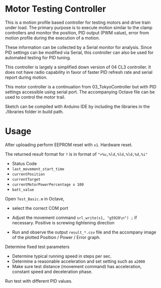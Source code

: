 # Motor Testing Controller

This is a motion profile based controller for testing motors and drive train under load. The primary purpose is to execute motion similar to the clamp controllers and monitor the position, PID output (PWM value), error from motion profile during the execution of a motion.

These information can be collected by a Serial monitor for analysis. Since PID settings can be modified via Serial, this controller can also be used for  automated testing for PID tuning.

This controller is largely a simplified down version of 04 CL3 controller. It does not have radio capability in favor of faster PID refresh rate and serial report during motion.

This motor controller is a continuation from 03_TokyoController but with PID settings accessible using serial port. The accompanying Octave file can be used to control the motor trail.



Sketch can be compiled with Arduino IDE by including the libraries in the ./libraries folder in build path.

# Usage

After uploading perform EEPROM reset with `x1`. Hardware reset.

The returned result format for `?` is in format of `">%u,%ld,%ld,%ld,%d,%i"` 

- Status Code
- `last_movement_start_time`
- `currentPosition`
- `currentTarget`
- `currentMotorPowerPercentage x 100`
- `batt_value`

Open `Test_Basic.m` in Octave, 

- select the correct COM port

- Adjust the movement command `srl_write(s1, "g5920\n") ;` if necessary. Positive is screwing tightening direction 
- Run and observe the output `result_*.csv` file and the accompany image of the plotted Position / Power / Error graph.

Determine fixed test parameters

- Determine typical running speed in steps per sec.
- Determine a reasonable acceleration and set setting such as `a2000`
- Make sure test distance (movement command) has acceleration, constant speed and deceleration phase.

Run test with different PID values.
